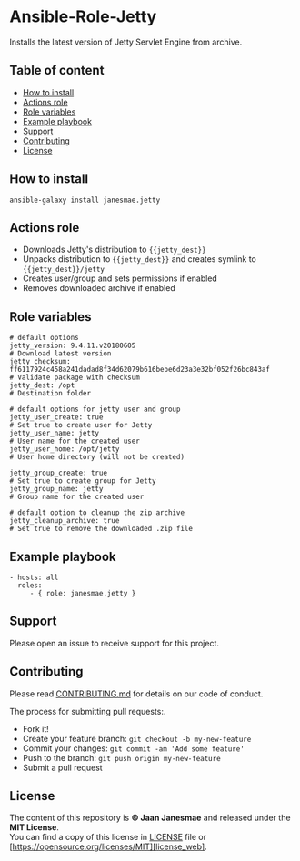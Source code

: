 # Ansible-Role-Jetty

Installs the latest version of Jetty Servlet Engine from archive.

## Table of content

* [How to install](#how-to-install)
* [Actions role](#actions-role)
* [Role variables](#role-variables)
* [Example playbook](#example-playbook)
* [Support](#support)
* [Contributing](#contributing)
* [License](#license)

## How to install

```
ansible-galaxy install janesmae.jetty
```

## Actions role

- Downloads Jetty's distribution to `{{jetty_dest}}`
- Unpacks distribution to `{{jetty_dest}}` and creates symlink to `{{jetty_dest}}/jetty`
- Creates user/group and sets permissions if enabled
- Removes downloaded archive if enabled

## Role variables

```
# default options
jetty_version: 9.4.11.v20180605                                                         # Download latest version
jetty_checksum: ff6117924c458a241dadad8f34d62079b616bebe6d23a3e32bf052f26bc843af        # Validate package with checksum
jetty_dest: /opt                                                                        # Destination folder

# default options for jetty user and group
jetty_user_create: true                                                                 # Set true to create user for Jetty
jetty_user_name: jetty                                                                  # User name for the created user
jetty_user_home: /opt/jetty                                                             # User home directory (will not be created)

jetty_group_create: true                                                                # Set true to create group for Jetty
jetty_group_name: jetty                                                                 # Group name for the created user

# default option to cleanup the zip archive
jetty_cleanup_archive: true                                                            # Set true to remove the downloaded .zip file

```

## Example playbook

    - hosts: all
      roles:
         - { role: janesmae.jetty }

## Support

Please open an issue to receive support for this project.

## Contributing

Please read [CONTRIBUTING.md][contributing] for details on our code of conduct.

The process for submitting pull requests:.

* Fork it!
* Create your feature branch: `git checkout -b my-new-feature`
* Commit your changes: `git commit -am 'Add some feature'`
* Push to the branch: `git push origin my-new-feature`
* Submit a pull request

## License

The content of this repository is **&copy; Jaan Janesmae** and released under the **MIT License**.<br>
You can find a copy of this license in [LICENSE][license] file
or [https://opensource.org/licenses/MIT][license_web].

[contributing]:		./CONTRIBUTING.md
[license]:			./LICENSE
[license_web]:		https://opensource.org/licenses/MIT

